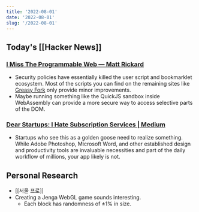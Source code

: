 ```yaml
---
title: '2022-08-01'
date: '2022-08-01'
slug: '/2022-08-01'
---
```


## Today's [[Hacker News]]

### [I Miss The Programmable Web — Matt Rickard](https://matt-rickard.com/the-programmable-web)

- Security policies have essentially killed the user script and bookmarklet ecosystem. Most of the scripts you can find on the remaining sites like [Greasy Fork](https://greasyfork.org/en/scripts?sort=total_installs) only provide minor improvements.
- Maybe running something like the QuickJS sandbox inside WebAssembly can provide a more secure way to access selective parts of the DOM.

### [Dear Startups: I Hate Subscription Services | Medium](https://fangdaddy.medium.com/dear-startups-i-hate-subscription-services-aecefeb0f089)

- Startups who see this as a golden goose need to realize something. While Adobe Photoshop, Microsoft Word, and other established design and productivity tools are invaluable necessities and part of the daily workflow of millions, your app likely is not.

## Personal Research

- [[서울 프로]]
- Creating a Jenga WebGL game sounds interesting.
  - Each block has randomness of ±1% in size.
